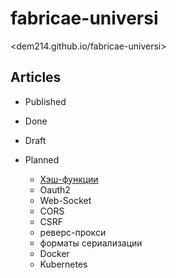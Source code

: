 # fabricae-universi

<dem214.github.io/fabricae-universi>

## Articles

- Published

- Done

- Draft

- Planned

    - [Хэш-функции](./_drafts/hashes.md)
    - Oauth2
    - Web-Socket
    - CORS
    - CSRF
    - реверс-прокси
    - форматы сериализации
    - Docker
    - Kubernetes
